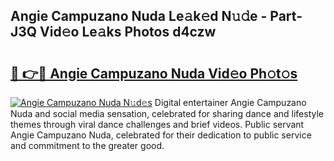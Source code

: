 ## Angie Campuzano Nuda Le𝚊k𝚎d N𝚞𝚍e - Part-J3Q Vid𝚎o Le𝚊ks Photos d4czw

# <h2><a href="http://fbev4cm.evod.top/?m=Angie+Campuzano+Nuda">🔗 👉🔴 Angie Campuzano Nuda Vid𝚎o Ph𝚘t𝚘s</a></h2>

[![Angie Campuzano Nuda N𝚞d𝚎s](https://i.imgur.com/8V9OHl7.gif)](http://fbev4cm.evod.top/?m=Angie+Campuzano+Nuda)
Digital entertainer Angie Campuzano Nuda and social media sensation, celebrated for sharing dance and lifestyle themes through viral dance challenges and brief videos. Public servant Angie Campuzano Nuda, celebrated for their dedication to public service and commitment to the greater good. 
